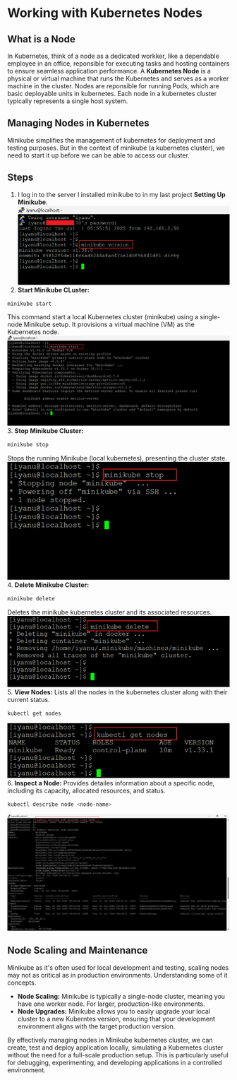 # Working with Kubernetes Nodes

## What is a Node

In Kubernetes, think of a node as a dedicated workker, like a dependable employee in an office, reponsible for executing tasks and hosting containers to ensure seamless application performance. A **Kubernetes Node** is a physical or virtual machine that runs the Kubernetes and serves as a worker machine in the cluster. Nodes are reponsible for running Pods, which are basic deployable units in kubernetes. Each node in a kubernetes cluster typically represents a single host system.

## Managing Nodes in Kubernetes

Minikube simplifies the management of kubernetes for deployment and testing purposes. But in the context of minikube (a kubernetes cluster), we need to start it up before we can be able to access our cluster.

## Steps

1. I log in to the server I installed minikube to in my last project **Setting Up Minikube**.
![1. Minikube Version](./IMG/1.%20Minikube%20Version.png)
2. **Start Minikube CLuster:**

```bash
minikube start
```

This command start a local Kubernetes cluster (minikube) using a single-node Minikube setup. It provisions a virtual machine (VM) as the Kubernetes node.
![2. Minikube Start](./IMG/2.%20Minikube%20Start.png)
3. **Stop Minikube Cluster:**

```bash
minikube stop
```
Stops the running Minikube (local kubernetes), presenting the cluster state.
![3. Minikube Stop](./IMG/3.%20Minikube%20Stop.png)
4. **Delete Minikube Cluster:**

```bash
minikube delete
```

Deletes the minikube kubernetes cluster and its associated resources.
![4. Minikube Delete](./IMG/4.%20Minikube%20Delete.png)
5. **View Nodes:**
Lists all the nodes in the kubernetes cluster along with their current status.

```bash
kubectl get nodes
```

![5. Kubernetes Nodes](./IMG/5.%20Kubernetes%20Nodes.png)
6. **Inspect a Node:**
Provides detailes information about a specific node, including its capacity, allocated resources, and status.

```bash
kubectl describe node <node-name>
```

![6. Kubernetes Nodes Details](./IMG/6.%20Kubernetes%20Nodes%20Details.png)

## Node Scaling and Maintenance

Minikube as it's often used for local development and testing, scaling nodes may not as critical as in production environments. Understanding some of it concepts.

- **Node Scaling:** Minikube is typically a single-node cluster, meaning you have one worker node. For larger, production-like environments.
- **Node Upgrades:** Minikube allows you to easily upgrade your local cluster to a new Kuberntes version, ensuring that your development environment aligns with the target production version.

By effectively managing nodes in Minikube kubernetes cluster, we can create, test and deploy application locally, simulating a Kubernetes cluster without the need for a full-scale production setup. This is particularly useful for debugging, experimenting, and developing applications in a controlled environment.
